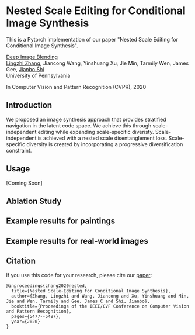 # Nested Scale Editing for Conditional Image Synthesis
This is a Pytorch implementation of our paper "Nested Scale Editing for Conditional Image Synthesis". 

[Deep Image Blending](https://arxiv.org/pdf/2006.02038.pdf) <br />
[Lingzhi Zhang](https://owenzlz.github.io/), Jiancong Wang, Yinshuang Xu, Jie Min, Tarmily Wen, James Gee, [Jianbo Shi](https://www.cis.upenn.edu/~jshi/)  <br />
University of Pennsylvania

In Computer Vision and Pattern Recognition (CVPR), 2020

## Introduction

We proposed an image synthesis approach that provides stratified navigation in the latent code space. We achieve this through scale-independent editing while expanding scale-specific diveristy. Scale-independent is achieved with a nested scale disentanglement loss. Scale-specific diversity is created by incorporating a progressive diversification constraint.

<!-- <img src='demo_imgs/first_demo.png' align="middle" width=540> -->

## Usage

[Coming Soon]

## Ablation Study

<!-- <img src='demo_imgs/ablation_study.png' align="middle" width=720> -->


## Example results for paintings

<!-- <img src='demo_imgs/painting_comparison.png' align="middle" width=720> -->


## Example results for real-world images

<!-- <img src='demo_imgs/real_comparison.png' align="middle" width=720> -->


## Citation
If you use this code for your research, please cite our [paper](http://openaccess.thecvf.com/content_CVPR_2020/papers/Zhang_Nested_Scale-Editing_for_Conditional_Image_Synthesis_CVPR_2020_paper.pdf):

```
@inproceedings{zhang2020nested,
  title={Nested Scale-Editing for Conditional Image Synthesis},
  author={Zhang, Lingzhi and Wang, Jiancong and Xu, Yinshuang and Min, Jie and Wen, Tarmily and Gee, James C and Shi, Jianbo},
  booktitle={Proceedings of the IEEE/CVF Conference on Computer Vision and Pattern Recognition},
  pages={5477--5487},
  year={2020}
}
```
